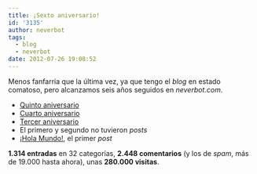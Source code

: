 ```yaml
---
title: ¡Sexto aniversario!
id: '3135'
author: neverbot
tags:
  - blog
  - neverbot
date: 2012-07-26 19:08:52
---
```


Menos fanfarria que la última vez, ya que tengo el _blog_ en estado comatoso, pero alcanzamos seis años seguidos en _neverbot.com_.

*   [Quinto aniversario](https://neverbot.com/mundo-real%e2%84%a2/%c2%a1quinto-aniversario/)
*   [Cuarto aniversario](https://neverbot.com/cuarto-aniversario-de-neverbot-com/)
*   [Tercer aniversario](https://neverbot.com/tercer-aniversario-del-blog/)
*   El primero y segundo no tuvieron _posts_
*   [¡Hola Mundo!](https://neverbot.com/hello-world/), el primer _post_  
    

**1.314 entradas** en 32 categorías, **2.448 comentarios** (y los de _spam_, más de 19.000 hasta ahora), unas **280.000 visitas**.